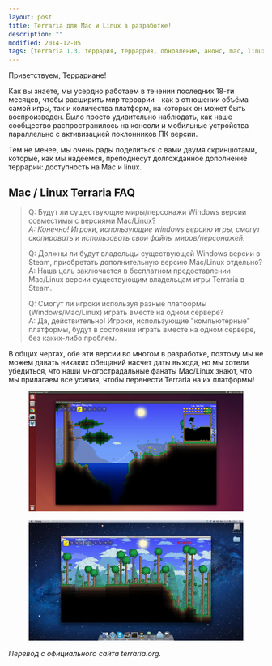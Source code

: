 ```yaml
---
layout: post
title: Terraria для Mac и Linux в разработке!
description: ""
modified: 2014-12-05
tags: [terraria 1.3, террария, терраррия, обновление, анонс, mac, linux]
---
```


Приветствуем, Террариане!

Как вы знаете, мы усердно работаем в течении последних 18-ти месяцев, чтобы расширить мир террарии - как в отношении объёма самой игры, так и количества платформ, на которых он может быть воспроизведен. Было просто удивительно наблюдать, как наше сообщество распространилось на консоли и мобильные устройства параллельно с активизацией поклонников ПК версии.
<!-- more -->

Тем не менее, мы очень рады поделиться с вами двумя скриншотами, которые, как мы надеемся, преподнесут долгожданное дополнение террарии: доступность на Mac и linux.


## Mac / Linux Terraria FAQ

> Q: Будут ли существующие миры/персонажи Windows версии совместимы с версиями Mac/Linux?*<br/>
> A: Конечно! Игроки, использующие windows версию игры, смогут скопировать и использовать свои файлы миров/персонажей.*
> 
> Q: Должны ли будут владельцы существующей Windows версии в Steam, приобретать дополнительную версию Mac/Linux отдельно?<br/>
> A: Наша цель заключается в бесплатном предоставлении Mac/Linux версии существующим владельцам игры Terraria в Steam. 
> 
> Q: Смогут ли игроки используя разные платформы (Windows/Mac/Linux) играть вместе на одном сервере?<br/>
> A: Да, действительно! Игроки, использующие "компьютерные" платформы, будут в состоянии играть вместе на одном сервере, без каких-либо проблем.

В общих чертах, обе эти версии во многом в разработке, поэтому мы не можем давать никаких обещаний насчет даты выхода, но мы хотели убедиться, что наши многострадальные фанаты Mac/Linux знают, что мы прилагаем все усилия, чтобы перенести Terraria на их платформы!

<div align="center"><figure>
	<a href="/images/posts/1.3-obnovlenie/terraria-linux.png"><img src="/images/posts/1.3-obnovlenie/terraria-linux_600x337.png" alt=""></a>
</figure>

<figure>
	<a href="/images/posts/1.3-obnovlenie/terraria-mac.jpg"><img src="/images/posts/1.3-obnovlenie/terraria-mac_600x337.jpg" alt=""></a>
</figure></div>

*Перевод с официального сайта terraria.org.*
